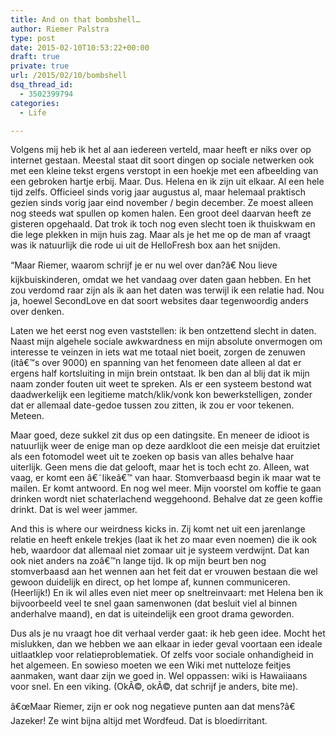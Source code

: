 ```yaml
---
title: And on that bombshell…
author: Riemer Palstra
type: post
date: 2015-02-10T10:53:22+00:00
draft: true
private: true
url: /2015/02/10/bombshell
dsq_thread_id:
  - 3502399794
categories:
  - Life

---
```

Volgens mij heb ik het al aan iedereen verteld, maar heeft er niks over op internet gestaan. Meestal staat dit soort dingen op sociale netwerken ook met een kleine tekst ergens verstopt in een hoekje met een afbeelding van een gebroken hartje erbij. Maar. Dus. Helena en ik zijn uit elkaar. Al een hele tijd zelfs. Officieel sinds vorig jaar augustus al, maar helemaal praktisch gezien sinds vorig jaar eind november / begin december. Ze moest alleen nog steeds wat spullen op komen halen. Een groot deel daarvan heeft ze gisteren opgehaald. Dat trok ik toch nog even slecht toen ik thuiskwam en die lege plekken in mijn huis zag. Maar als je het me op de man af vraagt was ik natuurlijk die rode ui uit de HelloFresh box aan het snijden.

&#8220;Maar Riemer, waarom schrijf je er nu wel over dan?â€ Nou lieve kijkbuiskinderen, omdat we het vandaag over daten gaan hebben. En het zou verdomd raar zijn als ik aan het daten was terwijl ik een relatie had. Nou ja, hoewel SecondLove en dat soort websites daar tegenwoordig anders over denken.

Laten we het eerst nog even vaststellen: ik ben ontzettend slecht in daten. Naast mijn algehele sociale awkwardness en mijn absolute onvermogen om interesse te veinzen in iets wat me totaal niet boeit, zorgen de zenuwen (itâ€™s over 9000) en spanning van het fenomeen date alleen al dat er ergens half kortsluiting in mijn brein ontstaat. Ik ben dan al blij dat ik mijn naam zonder fouten uit weet te spreken. Als er een systeem bestond wat daadwerkelijk een legitieme match/klik/vonk kon bewerkstelligen, zonder dat er allemaal date-gedoe tussen zou zitten, ik zou er voor tekenen. Meteen.

Maar goed, deze sukkel zit dus op een datingsite. En meneer de idioot is natuurlijk weer de enige man op deze aardkloot die een meisje dat eruitziet als een fotomodel weet uit te zoeken op basis van alles behalve haar uiterlijk. Geen mens die dat gelooft, maar het is toch echt zo. Alleen, wat vaag, er komt een â€˜likeâ€™ van haar. Stomverbaasd begin ik maar wat te mailen. Er komt antwoord. En nog wel meer. Mijn voorstel om koffie te gaan drinken wordt niet schaterlachend weggehoond. Behalve dat ze geen koffie drinkt. Dat is wel weer jammer.

And this is where our weirdness kicks in. Zij komt net uit een jarenlange relatie en heeft enkele trekjes (laat ik het zo maar even noemen) die ik ook heb, waardoor dat allemaal niet zomaar uit je systeem verdwijnt. Dat kan ook niet anders na zoâ€™n lange tijd. Ik op mijn beurt ben nog stomverbaasd aan het wennen aan het feit dat er vrouwen bestaan die wel gewoon duidelijk en direct, op het lompe af, kunnen communiceren. (Heerlijk!) En ik wil alles even niet meer op sneltreinvaart: met Helena ben ik bijvoorbeeld veel te snel gaan samenwonen (dat besluit viel al binnen anderhalve maand), en dat is uiteindelijk een groot drama geworden. 

Dus als je nu vraagt hoe dit verhaal verder gaat: ik heb geen idee. Mocht het mislukken, dan we hebben we aan elkaar in ieder geval voortaan een ideale uitlaatklep voor relatieproblematiek. Of zelfs voor sociale onhandigheid in het algemeen. En sowieso moeten we een Wiki met nutteloze feitjes aanmaken, want daar zijn we goed in. Wel oppassen: wiki is Hawaiiaans voor snel. En een viking. (OkÃ©, okÃ©, dat schrijf je anders, bite me).

â€œMaar Riemer, zijn er ook nog negatieve punten aan dat mens?â€ Jazeker! Ze wint bijna altijd met Wordfeud. Dat is bloedirritant.